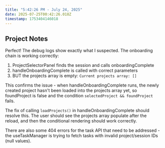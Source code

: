 ```yaml
---
title: "5:42:26 PM - July 24, 2025"
date: 2025-07-25T00:42:26.018Z
timestamp: 1753404146018
---
```


## Project Notes

Perfect! The debug logs show exactly what I suspected. The onboarding chain is working correctly:

1. ProjectSelectorPanel finds the session and calls onboardingComplete
2. handleOnboardingComplete is called with correct parameters  
3. BUT the projects array is empty: `Current projects array: []`

This confirms the issue - when handleOnboardingComplete runs, the newly created project hasn't been loaded into the projects array yet, so foundProject is false and the condition `selectedProject && foundProject` fails.

The fix of calling `loadProjects()` in handleOnboardingComplete should resolve this. The user should see the projects array populate after the reload, and then the conditional rendering should work correctly.

There are also some 404 errors for the task API that need to be addressed - the useTaskManager is trying to fetch tasks with invalid project/session IDs (null values).
